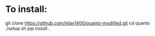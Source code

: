 # To install:

git clone https://github.com/nilay1400/quanto-modified.git
cd quanto
./setup.sh
pip install .
